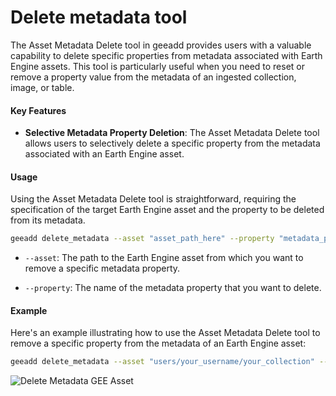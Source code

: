 # Delete metadata tool

The Asset Metadata Delete tool in geeadd provides users with a valuable capability to delete specific properties from metadata associated with Earth Engine assets. This tool is particularly useful when you need to reset or remove a property value from the metadata of an ingested collection, image, or table.

#### Key Features

- **Selective Metadata Property Deletion**: The Asset Metadata Delete tool allows users to selectively delete a specific property from the metadata associated with an Earth Engine asset.

#### Usage

Using the Asset Metadata Delete tool is straightforward, requiring the specification of the target Earth Engine asset and the property to be deleted from its metadata.

```bash
geeadd delete_metadata --asset "asset_path_here" --property "metadata_property_to_delete"
```

- `--asset`: The path to the Earth Engine asset from which you want to remove a specific metadata property.

- `--property`: The name of the metadata property that you want to delete.

#### Example

Here's an example illustrating how to use the Asset Metadata Delete tool to remove a specific property from the metadata of an Earth Engine asset:

```bash
geeadd delete_metadata --asset "users/your_username/your_collection" --property "description"
```

![Delete Metadata GEE Asset](https://user-images.githubusercontent.com/6677629/80341015-a9b0d400-882f-11ea-84ad-d7ac46798cc7.gif)
